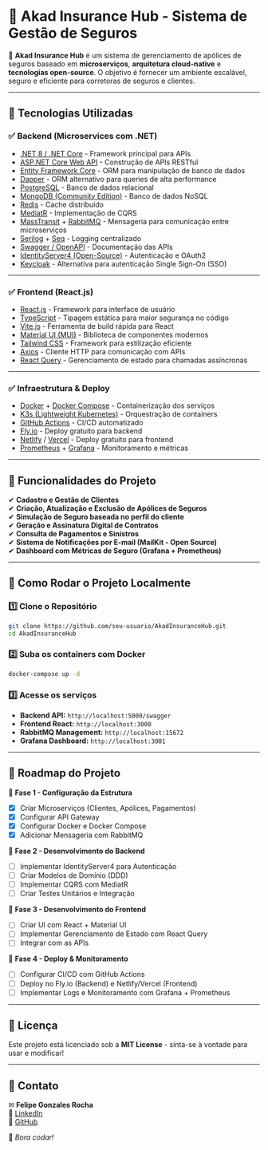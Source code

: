 # 🏦 Akad Insurance Hub - Sistema de Gestão de Seguros  

🚀 **Akad Insurance Hub** é um sistema de gerenciamento de apólices de seguros baseado em **microserviços**, **arquitetura cloud-native** e **tecnologias open-source**. O objetivo é fornecer um ambiente escalável, seguro e eficiente para corretoras de seguros e clientes.

---

## 📌 Tecnologias Utilizadas  

### ✅ **Backend (Microservices com .NET)**
- [.NET 8 / .NET Core](https://dotnet.microsoft.com/) - Framework principal para APIs
- [ASP.NET Core Web API](https://learn.microsoft.com/en-us/aspnet/core/) - Construção de APIs RESTful
- [Entity Framework Core](https://learn.microsoft.com/en-us/ef/core/) - ORM para manipulação de banco de dados
- [Dapper](https://github.com/DapperLib/Dapper) - ORM alternativo para queries de alta performance
- [PostgreSQL](https://www.postgresql.org/) - Banco de dados relacional
- [MongoDB (Community Edition)](https://www.mongodb.com/try/download/community) - Banco de dados NoSQL
- [Redis](https://redis.io/) - Cache distribuído
- [MediatR](https://github.com/jbogard/MediatR) - Implementação de CQRS
- [MassTransit](https://masstransit.io/) + [RabbitMQ](https://www.rabbitmq.com/) - Mensageria para comunicação entre microserviços
- [Serilog](https://serilog.net/) + [Seq](https://datalust.co/seq) - Logging centralizado
- [Swagger / OpenAPI](https://swagger.io/) - Documentação das APIs
- [IdentityServer4 (Open-Source)](https://github.com/IdentityServer/IdentityServer4) - Autenticação e OAuth2
- [Keycloak](https://www.keycloak.org/) - Alternativa para autenticação Single Sign-On (SSO)

---

### ✅ **Frontend (React.js)**
- [React.js](https://react.dev/) - Framework para interface de usuário
- [TypeScript](https://www.typescriptlang.org/) - Tipagem estática para maior segurança no código
- [Vite.js](https://vitejs.dev/) - Ferramenta de build rápida para React
- [Material UI (MUI)](https://mui.com/) - Biblioteca de componentes modernos
- [Tailwind CSS](https://tailwindcss.com/) - Framework para estilização eficiente
- [Axios](https://axios-http.com/) - Cliente HTTP para comunicação com APIs
- [React Query](https://tanstack.com/query/latest) - Gerenciamento de estado para chamadas assíncronas

---

### ✅ **Infraestrutura & Deploy**
- [Docker](https://www.docker.com/) + [Docker Compose](https://docs.docker.com/compose/) - Containerização dos serviços
- [K3s (Lightweight Kubernetes)](https://k3s.io/) - Orquestração de containers
- [GitHub Actions](https://github.com/features/actions) - CI/CD automatizado
- [Fly.io](https://fly.io/) - Deploy gratuito para backend
- [Netlify](https://www.netlify.com/) / [Vercel](https://vercel.com/) - Deploy gratuito para frontend
- [Prometheus](https://prometheus.io/) + [Grafana](https://grafana.com/) - Monitoramento e métricas

---

## 📌 Funcionalidades do Projeto
✔ **Cadastro e Gestão de Clientes**  
✔ **Criação, Atualização e Exclusão de Apólices de Seguros**  
✔ **Simulação de Seguro baseada no perfil do cliente**  
✔ **Geração e Assinatura Digital de Contratos**  
✔ **Consulta de Pagamentos e Sinistros**  
✔ **Sistema de Notificações por E-mail (MailKit - Open Source)**  
✔ **Dashboard com Métricas de Seguro (Grafana + Prometheus)**  

---

## 🔧 Como Rodar o Projeto Localmente  

### 1️⃣ **Clone o Repositório**
```sh
git clone https://github.com/seu-usuario/AkadInsuranceHub.git
cd AkadInsuranceHub
```

### 2️⃣ **Suba os containers com Docker**
```sh
docker-compose up -d
```

### 3️⃣ **Acesse os serviços**
- **Backend API:** `http://localhost:5000/swagger`
- **Frontend React:** `http://localhost:3000`
- **RabbitMQ Management:** `http://localhost:15672`
- **Grafana Dashboard:** `http://localhost:3001`

---

## 🎯 Roadmap do Projeto
🔹 **Fase 1 - Configuração da Estrutura**
  - [x] Criar Microserviços (Clientes, Apólices, Pagamentos)
  - [x] Configurar API Gateway
  - [x] Configurar Docker e Docker Compose
  - [x] Adicionar Mensageria com RabbitMQ
 
🔹 **Fase 2 - Desenvolvimento do Backend**
  - [ ] Implementar IdentityServer4 para Autenticação
  - [ ] Criar Modelos de Domínio (DDD)
  - [ ] Implementar CQRS com MediatR
  - [ ] Criar Testes Unitários e Integração  
 
🔹 **Fase 3 - Desenvolvimento do Frontend**
  - [ ] Criar UI com React + Material UI
  - [ ] Implementar Gerenciamento de Estado com React Query
  - [ ] Integrar com as APIs  

🔹 **Fase 4 - Deploy & Monitoramento**
  - [ ] Configurar CI/CD com GitHub Actions
  - [ ] Deploy no Fly.io (Backend) e Netlify/Vercel (Frontend)
  - [ ] Implementar Logs e Monitoramento com Grafana + Prometheus  

---

## 📜 Licença
Este projeto está licenciado sob a **MIT License** - sinta-se à vontade para usar e modificar!

---

## 📩 Contato
✉ **Felipe Gonzales Rocha**  
🔗 [LinkedIn](https://www.linkedin.com/in/felipe-gonzales1)  
🔗 [GitHub](https://github.com/FelipeGonzales)  

🚀 _Bora codar!_  
